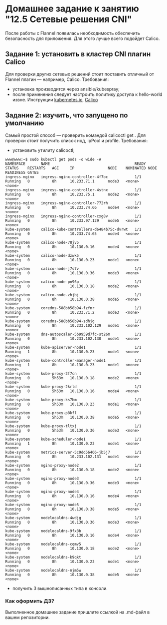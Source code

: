 # Домашнее задание к занятию "12.5 Сетевые решения CNI"
После работы с Flannel появилась необходимость обеспечить безопасность для приложения. Для этого лучше всего подойдет Calico.
## Задание 1: установить в кластер CNI плагин Calico
Для проверки других сетевых решений стоит поставить отличный от Flannel плагин — например, Calico. Требования: 
* установка производится через ansible/kubespray;
* после применения следует настроить политику доступа к hello-world извне. Инструкции [kubernetes.io](https://kubernetes.io/docs/concepts/services-networking/network-policies/), [Calico](https://docs.projectcalico.org/about/about-network-policy)

## Задание 2: изучить, что запущено по умолчанию
Самый простой способ — проверить командой calicoctl get <type>. Для проверки стоит получить список нод, ipPool и profile.
Требования: 
* установить утилиту calicoctl;
```
www@www:~$ sudo kubectl get pods -o wide -A
NAMESPACE       NAME                                      READY   STATUS    RESTARTS   AGE     IP               NODE    NOMINATED NODE   READINESS GATES
ingress-nginx   ingress-nginx-controller-4f7bc            1/1     Running   0          8h      10.233.71.1      node3   <none>           <none>
ingress-nginx   ingress-nginx-controller-4stnx            1/1     Running   0          8h      10.233.75.1      node2   <none>           <none>
ingress-nginx   ingress-nginx-controller-772rh            1/1     Running   0          8h      10.233.74.66     node4   <none>           <none>
ingress-nginx   ingress-nginx-controller-cxg8v            1/1     Running   0          8h      10.233.97.129    node5   <none>           <none>
kube-system     calico-kube-controllers-d6484b75c-dvrwt   1/1     Running   0          8h      10.233.74.65     node4   <none>           <none>
kube-system     calico-node-78jv5                         1/1     Running   0          8h      10.130.0.16      node4   <none>           <none>
kube-system     calico-node-dzwk5                         1/1     Running   0          8h      10.130.0.23      node1   <none>           <none>
kube-system     calico-node-j7s7v                         1/1     Running   0          8h      10.130.0.36      node3   <none>           <none>
kube-system     calico-node-pn96p                         1/1     Running   0          8h      10.130.0.18      node2   <none>           <none>
kube-system     calico-node-zhjbj                         1/1     Running   0          8h      10.130.0.38      node5   <none>           <none>
kube-system     coredns-588bb58b94-fzfnr                  1/1     Running   0          8h      10.233.71.2      node3   <none>           <none>
kube-system     coredns-588bb58b94-sdhjg                  1/1     Running   0          8h      10.233.102.129   node1   <none>           <none>
kube-system     dns-autoscaler-5b9959d7fc-st26m           1/1     Running   0          8h      10.233.102.130   node1   <none>           <none>
kube-system     kube-apiserver-node1                      1/1     Running   1          8h      10.130.0.23      node1   <none>           <none>
kube-system     kube-controller-manager-node1             1/1     Running   1          8h      10.130.0.23      node1   <none>           <none>
kube-system     kube-proxy-2f7cn                          1/1     Running   0          5h53m   10.130.0.18      node2   <none>           <none>
kube-system     kube-proxy-2krld                          1/1     Running   0          5h53m   10.130.0.16      node4   <none>           <none>
kube-system     kube-proxy-ks7bm                          1/1     Running   0          5h53m   10.130.0.23      node1   <none>           <none>
kube-system     kube-proxy-p8kfl                          1/1     Running   0          5h53m   10.130.0.38      node5   <none>           <none>
kube-system     kube-proxy-tltxj                          1/1     Running   0          5h53m   10.130.0.36      node3   <none>           <none>
kube-system     kube-scheduler-node1                      1/1     Running   1          8h      10.130.0.23      node1   <none>           <none>
kube-system     metrics-server-5c9dd56466-jb5j7           1/1     Running   0          8h      10.233.102.131   node1   <none>           <none>
kube-system     nginx-proxy-node2                         1/1     Running   0          8h      10.130.0.18      node2   <none>           <none>
kube-system     nginx-proxy-node3                         1/1     Running   0          8h      10.130.0.36      node3   <none>           <none>
kube-system     nginx-proxy-node4                         1/1     Running   0          8h      10.130.0.16      node4   <none>           <none>
kube-system     nginx-proxy-node5                         1/1     Running   0          8h      10.130.0.38      node5   <none>           <none>
kube-system     nodelocaldns-4wdjg                        1/1     Running   0          8h      10.130.0.36      node3   <none>           <none>
kube-system     nodelocaldns-9fx8b                        1/1     Running   0          8h      10.130.0.16      node4   <none>           <none>
kube-system     nodelocaldns-cqmv5                        1/1     Running   0          8h      10.130.0.18      node2   <none>           <none>
kube-system     nodelocaldns-k9qkt                        1/1     Running   0          8h      10.130.0.23      node1   <none>           <none>
kube-system     nodelocaldns-njm5w                        1/1     Running   0          8h      10.130.0.38      node5   <none>           <none>
```  
* получить 3 вышеописанных типа в консоли.

### Как оформить ДЗ?

Выполненное домашнее задание пришлите ссылкой на .md-файл в вашем репозитории.
